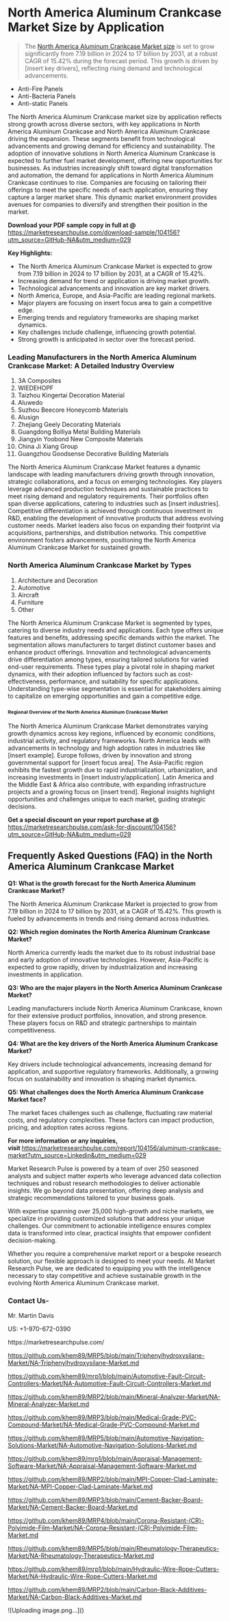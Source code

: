 <h1>North America Aluminum Crankcase Market&nbsp;Size by Application</h1><blockquote><p>The <a href="https://marketresearchpulse.com/download-sample/104156?utm_source=GitHub-NA&amp;utm_medium=029">North America Aluminum Crankcase Market size</a> is set to grow significantly from 7.19 billion in 2024 to 17 billion by 2031, at a robust CAGR of 15.42% during the forecast period. This growth is driven by [insert key drivers], reflecting rising demand and technological advancements.</p></blockquote><ul><li>Anti-Fire Panels<li> Anti-Bacteria Panels<li> Anti-static Panels</li></ul><p>The North America Aluminum Crankcase market size by application reflects strong growth across diverse sectors, with key applications in North America Aluminum Crankcase and North America Aluminum Crankcase driving the expansion. These segments benefit from technological advancements and growing demand for efficiency and sustainability. The adoption of innovative solutions in North America Aluminum Crankcase is expected to further fuel market development, offering new opportunities for businesses. As industries increasingly shift toward digital transformation and automation, the demand for applications in North America Aluminum Crankcase continues to rise. Companies are focusing on tailoring their offerings to meet the specific needs of each application, ensuring they capture a larger market share. This dynamic market environment provides avenues for companies to diversify and strengthen their position in the market.</p><p><strong>Download your PDF sample copy in full at @ </strong><a href="https://marketresearchpulse.com/download-sample/104156?utm_source=GitHub-NA&amp;utm_medium=029">https://marketresearchpulse.com/download-sample/104156?utm_source=GitHub-NA&amp;utm_medium=029</a></p><p><strong>Key Highlights: </strong></p><ul><li>The North America Aluminum Crankcase Market is expected to grow from 7.19 billion in 2024 to 17 billion by 2031, at a CAGR of 15.42%.</li><li>Increasing demand for trend or application is driving market growth.</li><li>Technological advancements and innovation are key market drivers.</li><li>North America, Europe, and Asia-Pacific are leading regional markets.</li><li>Major players are focusing on insert focus area to gain a competitive edge.</li><li>Emerging trends and regulatory frameworks are shaping market dynamics.</li><li>Key challenges include challenge, influencing growth potential.</li><li>Strong growth is anticipated in sector over the forecast period.</li></ul><h3>Leading Manufacturers in the North America Aluminum Crankcase Market: A Detailed Industry Overview</h3><ol><li>3A Composites</li><li>WIEDEHOPF</li><li>Taizhou Kingertai Decoration Material</li><li>Aluwedo</li><li>Suzhou Beecore Honeycomb Materials</li><li>Alusign</li><li>Zhejiang Geely Decorating Materials</li><li>Guangdong Bolliya Metal Building Materials</li><li>Jiangyin Yoobond New Composite Materials</li><li>China Ji Xiang Group</li><li>Guangzhou Goodsense Decorative Building Materials</li></ol><div class="flex max-w-full flex-col flex-grow"><div class="min-h-8 text-message flex w-full flex-col items-end gap-2 whitespace-normal break-words [.text-message+&amp;]:mt-5" dir="auto" data-message-author-role="assistant" data-message-id="fd8432e4-4910-450d-b182-61b7bfb0a01f" data-message-model-slug="gpt-4o"><div class="flex w-full flex-col gap-1 empty:hidden first:pt-[3px]"><div class="markdown prose w-full break-words dark:prose-invert light"><p>The North America Aluminum Crankcase Market features a dynamic landscape with leading manufacturers driving growth through innovation, strategic collaborations, and a focus on emerging technologies. Key players leverage advanced production techniques and sustainable practices to meet rising demand and regulatory requirements. Their portfolios often span diverse applications, catering to industries such as [insert industries]. Competitive differentiation is achieved through continuous investment in R&amp;D, enabling the development of innovative products that address evolving customer needs. Market leaders also focus on expanding their footprint via acquisitions, partnerships, and distribution networks. This competitive environment fosters advancements, positioning the North America Aluminum Crankcase Market for sustained growth.</p></div></div></div></div><h3>North America Aluminum Crankcase Market by Types</h3><ol><li>Architecture and Decoration<li> Automotive<li> Aircraft<li> Furniture<li> Other</li></ol><div class="flex max-w-full flex-col flex-grow"><div class="min-h-8 text-message flex w-full flex-col items-end gap-2 whitespace-normal break-words [.text-message+&amp;]:mt-5" dir="auto" data-message-author-role="assistant" data-message-id="084470be-0bb7-4664-bddf-5156b4f41249" data-message-model-slug="gpt-4o-mini"><div class="flex w-full flex-col gap-1 empty:hidden first:pt-[3px]"><div class="markdown prose w-full break-words dark:prose-invert light"><p>The North America Aluminum Crankcase Market is segmented by types, catering to diverse industry needs and applications. Each type offers unique features and benefits, addressing specific demands within the market. The segmentation allows manufacturers to target distinct customer bases and enhance product offerings. Innovation and technological advancements drive differentiation among types, ensuring tailored solutions for varied end-user requirements. These types play a pivotal role in shaping market dynamics, with their adoption influenced by factors such as cost-effectiveness, performance, and suitability for specific applications. Understanding type-wise segmentation is essential for stakeholders aiming to capitalize on emerging opportunities and gain a competitive edge.</p></div></div></div></div><h3><span style="font-size: 11px;">Regional Overview of the North America Aluminum Crankcase Market</span></h3><div class="flex max-w-full flex-col flex-grow"><div class="min-h-8 text-message flex w-full flex-col items-end gap-2 whitespace-normal break-words [.text-message+&amp;]:mt-5" dir="auto" data-message-author-role="assistant" data-message-id="e9038762-ce64-4e30-91c9-9bd413514231" data-message-model-slug="gpt-4o-mini"><div class="flex w-full flex-col gap-1 empty:hidden first:pt-[3px]"><div class="markdown prose w-full break-words dark:prose-invert light"><p>The North America Aluminum Crankcase Market demonstrates varying growth dynamics across key regions, influenced by economic conditions, industrial activity, and regulatory frameworks. North America leads with advancements in technology and high adoption rates in industries like [insert example]. Europe follows, driven by innovation and strong governmental support for [insert focus area]. The Asia-Pacific region exhibits the fastest growth due to rapid industrialization, urbanization, and increasing investments in [insert industry/application]. Latin America and the Middle East &amp; Africa also contribute, with expanding infrastructure projects and a growing focus on [insert trend]. Regional insights highlight opportunities and challenges unique to each market, guiding strategic decisions.</p></div></div></div></div><p><strong>Get a special discount on your report purchase at @ </strong><a href="https://marketresearchpulse.com/ask-for-discount/104156?utm_source=GitHub-NA&amp;utm_medium=029">https://marketresearchpulse.com/ask-for-discount/104156?utm_source=GitHub-NA&amp;utm_medium=029</a></p><h2>Frequently Asked Questions (FAQ) in the North America Aluminum Crankcase Market</h2><p><strong>Q1: What is the growth forecast for the North America Aluminum Crankcase Market?</strong></p><p>The North America Aluminum Crankcase Market is projected to grow from 7.19 billion in 2024 to 17 billion by 2031, at a CAGR of 15.42%. This growth is fueled by advancements in trends and rising demand across industries.</p><p><strong>Q2: Which region dominates the North America Aluminum Crankcase Market?</strong></p><p>North America currently leads the market due to its robust industrial base and early adoption of innovative technologies. However, Asia-Pacific is expected to grow rapidly, driven by industrialization and increasing investments in application.</p><p><strong>Q3: Who are the major players in the North America Aluminum Crankcase Market?</strong></p><p>Leading manufacturers include North America Aluminum Crankcase, known for their extensive product portfolios, innovation, and strong presence. These players focus on R&amp;D and strategic partnerships to maintain competitiveness.</p><p><strong>Q4: What are the key drivers of the North America Aluminum Crankcase Market?</strong></p><p>Key drivers include technological advancements, increasing demand for application, and supportive regulatory frameworks. Additionally, a growing focus on sustainability and innovation is shaping market dynamics.</p><p><strong>Q5: What challenges does the North America Aluminum Crankcase Market face?</strong></p><p>The market faces challenges such as challenge, fluctuating raw material costs, and regulatory complexities. These factors can impact production, pricing, and adoption rates across regions.</p><p><strong>For more information or any inquiries, visit&nbsp;</strong><a href="https://marketresearchpulse.com/report/104156/aluminum-crankcase-market?utm_source=Linkedin&utm_medium=029">https://marketresearchpulse.com/report/104156/aluminum-crankcase-market?utm_source=Linkedin&utm_medium=029</a></p><p>Market Research Pulse is powered by a team of over 250 seasoned analysts and subject matter experts who leverage advanced data collection techniques and robust research methodologies to deliver actionable insights. We go beyond data presentation, offering deep analysis and strategic recommendations tailored to your business goals.</p><p>With expertise spanning over 25,000 high-growth and niche markets, we specialize in providing customized solutions that address your unique challenges. Our commitment to actionable intelligence ensures complex data is transformed into clear, practical insights that empower confident decision-making.</p><p>Whether you require a comprehensive market report or a bespoke research solution, our flexible approach is designed to meet your needs. At Market Research Pulse, we are dedicated to equipping you with the intelligence necessary to stay competitive and achieve sustainable growth in the evolving North America Aluminum Crankcase market.</p><h3><strong>Contact Us-</strong></h3><p>Mr. Martin Davis</p><p>US: +1-970-672-0390</p><p>https://marketresearchpulse.com/</p><p><a href="https://github.com/khem89/MRP5/blob/main/Triphenylhydroxysilane-Market/NA-Triphenylhydroxysilane-Market.md">https://github.com/khem89/MRP5/blob/main/Triphenylhydroxysilane-Market/NA-Triphenylhydroxysilane-Market.md</a></p><p><a href="https://github.com/khem89/mrp1/blob/main/Automotive-Fault-Circuit-Controllers-Market/NA-Automotive-Fault-Circuit-Controllers-Market.md">https://github.com/khem89/mrp1/blob/main/Automotive-Fault-Circuit-Controllers-Market/NA-Automotive-Fault-Circuit-Controllers-Market.md</a></p><p><a href="https://github.com/khem89/MRP2/blob/main/Mineral-Analyzer-Market/NA-Mineral-Analyzer-Market.md">https://github.com/khem89/MRP2/blob/main/Mineral-Analyzer-Market/NA-Mineral-Analyzer-Market.md</a></p><p><a href="https://github.com/khem89/MRP3/blob/main/Medical-Grade-PVC-Compound-Market/NA-Medical-Grade-PVC-Compound-Market.md">https://github.com/khem89/MRP3/blob/main/Medical-Grade-PVC-Compound-Market/NA-Medical-Grade-PVC-Compound-Market.md</a></p><p><a href="https://github.com/khem89/MRP5/blob/main/Automotive-Navigation-Solutions-Market/NA-Automotive-Navigation-Solutions-Market.md">https://github.com/khem89/MRP5/blob/main/Automotive-Navigation-Solutions-Market/NA-Automotive-Navigation-Solutions-Market.md</a></p><p><a href="https://github.com/khem89/mrp1/blob/main/Appraisal-Management-Software-Market/NA-Appraisal-Management-Software-Market.md">https://github.com/khem89/mrp1/blob/main/Appraisal-Management-Software-Market/NA-Appraisal-Management-Software-Market.md</a></p><p><a href="https://github.com/khem89/MRP2/blob/main/MPI-Copper-Clad-Laminate-Market/NA-MPI-Copper-Clad-Laminate-Market.md">https://github.com/khem89/MRP2/blob/main/MPI-Copper-Clad-Laminate-Market/NA-MPI-Copper-Clad-Laminate-Market.md</a></p><p><a href="https://github.com/khem89/MRP3/blob/main/Cement-Backer-Board-Market/NA-Cement-Backer-Board-Market.md">https://github.com/khem89/MRP3/blob/main/Cement-Backer-Board-Market/NA-Cement-Backer-Board-Market.md</a></p><p><a href="https://github.com/khem89/MRP4/blob/main/Corona-Resistant-(CR)-Polyimide-Film-Market/NA-Corona-Resistant-(CR)-Polyimide-Film-Market.md">https://github.com/khem89/MRP4/blob/main/Corona-Resistant-(CR)-Polyimide-Film-Market/NA-Corona-Resistant-(CR)-Polyimide-Film-Market.md</a></p><p><a href="https://github.com/khem89/MRP5/blob/main/Rheumatology-Therapeutics-Market/NA-Rheumatology-Therapeutics-Market.md">https://github.com/khem89/MRP5/blob/main/Rheumatology-Therapeutics-Market/NA-Rheumatology-Therapeutics-Market.md</a></p><p><a href="https://github.com/khem89/mrp1/blob/main/Hydraulic-Wire-Rope-Cutters-Market/NA-Hydraulic-Wire-Rope-Cutters-Market.md">https://github.com/khem89/mrp1/blob/main/Hydraulic-Wire-Rope-Cutters-Market/NA-Hydraulic-Wire-Rope-Cutters-Market.md</a></p><p><a href="https://github.com/khem89/MRP2/blob/main/Carbon-Black-Additives-Market/NA-Carbon-Black-Additives-Market.md">https://github.com/khem89/MRP2/blob/main/Carbon-Black-Additives-Market/NA-Carbon-Black-Additives-Market.md</a></p>
![Uploading image.png…]()
